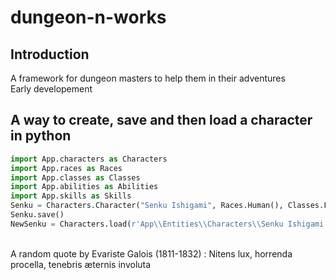 # dungeon-n-works

## Introduction

A framework for dungeon masters to help them in their adventures \
Early developement

## A way to create, save and then load a character in python

```python
import App.characters as Characters
import App.races as Races
import App.classes as Classes
import App.abilities as Abilities
import App.skills as Skills
Senku = Characters.Character("Senku Ishigami", Races.Human(), Classes.Fighter(), 4, ["Alchemist's Supplies", "Chain Mail", "Common Clothes", "38 Crossbow Bolts", "Heavy Crossbow", "2 Longswords", "Iron Pot", "Shield", "Shovel", "Bedroll", "Manticore Tail Spikes", "Mess Kit", "Potion of Healing", "Tinderbox", "Waterskin"], Abilities.Strength(11), Abilities.Wisdom(11), Abilities.Charisma(9), Abilities.Dexterity(15), Abilities.Intelligence(14), Abilities.Constitution(14), Skills.Athletics(11), Skills.Acrobatics(15), Skills.Sleight_of_Hand(15), Skills.Stealth(15), Skills.Arcana(14), Skills.History(14), Skills.Investigation(14), Skills.Nature(14), Skills.Religion(14), Skills.Animal_Handling(12), Skills.Insight(11), Skills.Medicine(12), Skills.Perception(12), Skills.Survival(12), Skills.Deception(9), Skills.Intimidation(9), Skills.Performance(9), Skills.Persuasion(9))
Senku.save()
NewSenku = Characters.load(r'App\\Entities\\Characters\\Senku Ishigami.txt')
```

\
A random quote by Evariste Galois (1811-1832) : Nitens lux, horrenda procella, tenebris æternis involuta
